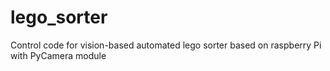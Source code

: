 # lego_sorter
Control code for vision-based automated lego sorter based on raspberry Pi with PyCamera module
